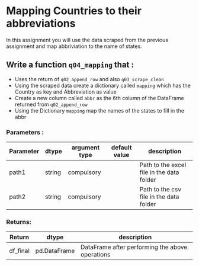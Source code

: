 # Mapping Countries to their abbreviations

In this assignment you will use the data scraped from the previous assignment and map abbriviation to the 
name of states.
 
  

## Write a function `q04_mapping` that :
- Uses the return of `q02_append_row` and also `q03_scrape_clean` 
- Using the scraped data create a dictionary called `mapping` which has the Country
 as key and Abbreviation as value
-  Create a new column called `abbr` as the 6th column of the DataFrame 
returned from `q02_append_row`
- Using the Dictionary `mapping` map the names of the states to fill in the abbr
### Parameters :
| Parameter | dtype | argument type | default value | description |
| --- | --- | --- | --- | --- |
| path1 | string | compulsory |  | Path to the excel file in the data folder|
| path2 | string | compulsory |  | Path to the csv file in the data folder|
### Returns:
| Return | dtype | description |
| --- | --- | --- |
| df_final| pd.DataFrame | DataFrame after performing the above operations|
